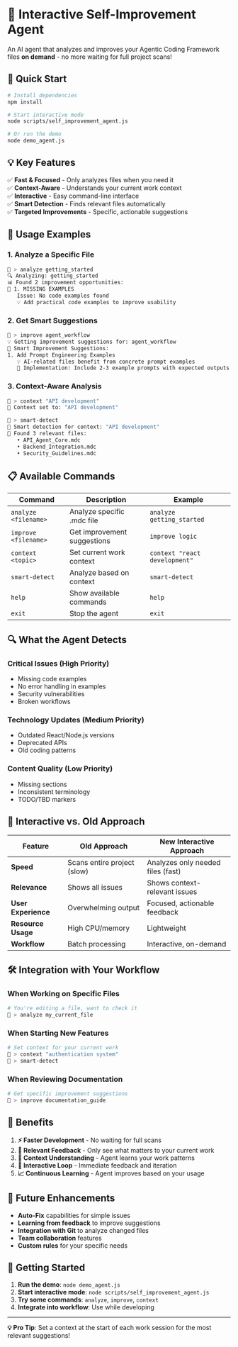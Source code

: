 # 🧠 Interactive Self-Improvement Agent

An AI agent that analyzes and improves your Agentic Coding Framework files **on demand** - no more waiting for full project scans!

## 🚀 Quick Start

```bash
# Install dependencies
npm install

# Start interactive mode
node scripts/self_improvement_agent.js

# Or run the demo
node demo_agent.js
```

## 💡 Key Features

✅ **Fast & Focused** - Only analyzes files when you need it  
✅ **Context-Aware** - Understands your current work context  
✅ **Interactive** - Easy command-line interface  
✅ **Smart Detection** - Finds relevant files automatically  
✅ **Targeted Improvements** - Specific, actionable suggestions  

## 🎯 Usage Examples

### 1. Analyze a Specific File
```bash
🤖 > analyze getting_started
🔍 Analyzing: getting_started
📊 Found 2 improvement opportunities:
🚨 1. MISSING EXAMPLES
   Issue: No code examples found
   💡 Add practical code examples to improve usability
```

### 2. Get Smart Suggestions
```bash
🤖 > improve agent_workflow
💡 Getting improvement suggestions for: agent_workflow
🎯 Smart Improvement Suggestions:
1. Add Prompt Engineering Examples
   💡 AI-related files benefit from concrete prompt examples
   🔧 Implementation: Include 2-3 example prompts with expected outputs
```

### 3. Context-Aware Analysis
```bash
🤖 > context "API development"
🎯 Context set to: "API development"

🤖 > smart-detect
🎯 Smart detection for context: "API development"
📁 Found 3 relevant files:
   • API_Agent_Core.mdc
   • Backend_Integration.mdc
   • Security_Guidelines.mdc
```

## 📋 Available Commands

| Command | Description | Example |
|---------|-------------|---------|
| `analyze <filename>` | Analyze specific .mdc file | `analyze getting_started` |
| `improve <filename>` | Get improvement suggestions | `improve logic` |
| `context <topic>` | Set current work context | `context "react development"` |
| `smart-detect` | Analyze based on context | `smart-detect` |
| `help` | Show available commands | `help` |
| `exit` | Stop the agent | `exit` |

## 🔍 What the Agent Detects

### Critical Issues (High Priority)
- Missing code examples
- No error handling in examples
- Security vulnerabilities
- Broken workflows

### Technology Updates (Medium Priority)
- Outdated React/Node.js versions
- Deprecated APIs
- Old coding patterns

### Content Quality (Low Priority)
- Missing sections
- Inconsistent terminology
- TODO/TBD markers

## 🎪 Interactive vs. Old Approach

| Feature | Old Approach | New Interactive Approach |
|---------|-------------|-------------------------|
| **Speed** | Scans entire project (slow) | Analyzes only needed files (fast) |
| **Relevance** | Shows all issues | Shows context-relevant issues |
| **User Experience** | Overwhelming output | Focused, actionable feedback |
| **Resource Usage** | High CPU/memory | Lightweight |
| **Workflow** | Batch processing | Interactive, on-demand |

## 🛠️ Integration with Your Workflow

### When Working on Specific Files
```bash
# You're editing a file, want to check it
🤖 > analyze my_current_file
```

### When Starting New Features
```bash
# Set context for your current work
🤖 > context "authentication system"
🤖 > smart-detect
```

### When Reviewing Documentation
```bash
# Get specific improvement suggestions
🤖 > improve documentation_guide
```

## 🎯 Benefits

1. **⚡ Faster Development** - No waiting for full scans
2. **🎯 Relevant Feedback** - Only see what matters to your current work
3. **🧠 Context Understanding** - Agent learns your work patterns
4. **🔄 Interactive Loop** - Immediate feedback and iteration
5. **📈 Continuous Learning** - Agent improves based on your usage

## 🔮 Future Enhancements

- **Auto-Fix** capabilities for simple issues
- **Learning from feedback** to improve suggestions
- **Integration with Git** to analyze changed files
- **Team collaboration** features
- **Custom rules** for your specific needs

## 🎉 Getting Started

1. **Run the demo**: `node demo_agent.js`
2. **Start interactive mode**: `node scripts/self_improvement_agent.js`
3. **Try some commands**: `analyze`, `improve`, `context`
4. **Integrate into workflow**: Use while developing

---

**💡 Pro Tip**: Set a context at the start of each work session for the most relevant suggestions! 